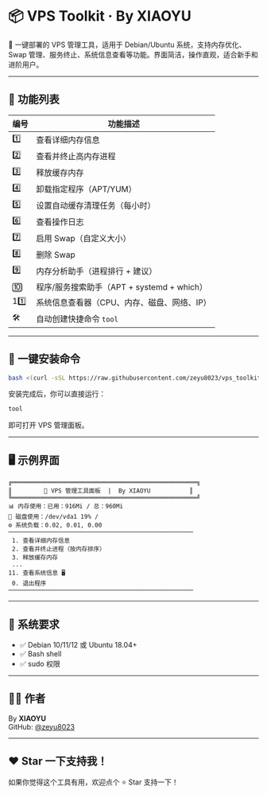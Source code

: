 # 📦 VPS Toolkit · By XIAOYU

🚀 一键部署的 VPS 管理工具，适用于 Debian/Ubuntu 系统，支持内存优化、Swap 管理、服务终止、系统信息查看等功能。界面简洁，操作直观，适合新手和进阶用户。

---

## 🧰 功能列表

| 编号 | 功能描述 |
|------|----------|
| 1️⃣ | 查看详细内存信息 |
| 2️⃣ | 查看并终止高内存进程 |
| 3️⃣ | 释放缓存内存 |
| 4️⃣ | 卸载指定程序（APT/YUM） |
| 5️⃣ | 设置自动缓存清理任务（每小时） |
| 6️⃣ | 查看操作日志 |
| 7️⃣ | 启用 Swap（自定义大小） |
| 8️⃣ | 删除 Swap |
| 9️⃣ | 内存分析助手（进程排行 + 建议） |
| 🔟 | 程序/服务搜索助手（APT + systemd + which） |
| 11️⃣ | 系统信息查看器（CPU、内存、磁盘、网络、IP） |
| 🛠️ | 自动创建快捷命令 `tool` |

---

## 🚀 一键安装命令

```bash
bash <(curl -sSL https://raw.githubusercontent.com/zeyu8023/vps_toolkit/main/install.sh)
```

安装完成后，你可以直接运行：

```bash
tool
```

即可打开 VPS 管理面板。

---

## 🖥️ 示例界面

```
╔════════════════════════════════════════════════════╗
║         🚀 VPS 管理工具面板  |  By XIAOYU           ║
╚════════════════════════════════════════════════════╝
📊 内存使用：已用：916Mi / 总：960Mi
💽 磁盘使用：/dev/vda1 19% /
⚙️ 系统负载：0.02, 0.01, 0.00
────────────────────────────────────────────────────
 1. 查看详细内存信息
 2. 查看并终止进程（按内存排序）
 3. 释放缓存内存
 ...
11. 查看系统信息 🖥️
 0. 退出程序
────────────────────────────────────────────────────
```

---

## 📌 系统要求

- ✅ Debian 10/11/12 或 Ubuntu 18.04+
- ✅ Bash shell
- ✅ sudo 权限

---

## 👨‍💻 作者

By **XIAOYU**  
GitHub: [@zeyu8023](https://github.com/zeyu8023)

---

## ❤️ Star 一下支持我！

如果你觉得这个工具有用，欢迎点个 ⭐️ Star 支持一下！
